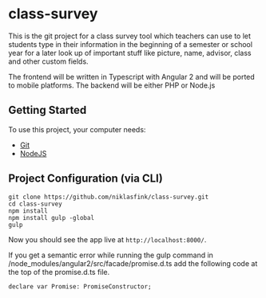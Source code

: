 # class-survey

This is the git project for a class survey tool which teachers can use to let students type in their information in the beginning of a semester or school year for a later look up of important stuff like picture, name, advisor, class and other custom fields.

The frontend will be written in Typescript with Angular 2 and will be ported to mobile platforms. The backend will be either PHP or Node.js

## Getting Started
To use this project, your computer needs:
- [Git](https://git-scm.com/)
- [NodeJS](https://nodejs.org/en/)

## Project Configuration (via CLI)
```
git clone https://github.com/niklasfink/class-survey.git
cd class-survey
npm install
npm install gulp -global
gulp
```
Now you should see the app live at `http://localhost:8000/`.

If you get a semantic error while running the gulp command in /node_modules/angular2/src/facade/promise.d.ts add the following code at the top of the promise.d.ts file.
```
declare var Promise: PromiseConstructor; 
```
